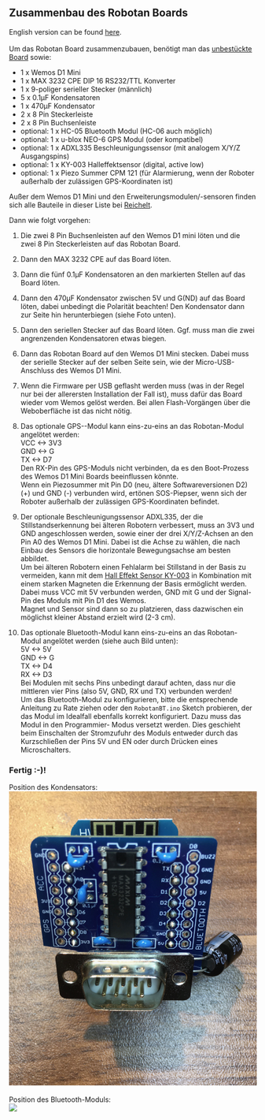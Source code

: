<H2>Zusammenbau des Robotan Boards</H2>
English version can be found <A HREF="Assembly Instructions.md">here</A>.
<BR><BR>
Um das Robotan Board zusammenzubauen, benötigt man das 
<A HREF="schematics">unbestückte Board</A> sowie:  
<BR>
<UL>
<LI>1 x Wemos D1 Mini
<LI>1 x MAX 3232 CPE DIP 16 RS232/TTL Konverter
<LI>1 x 9-poliger serieller Stecker (männlich)
<LI>5 x 0.1µF Kondensatoren
<LI>1 x 470µF Kondensator
<LI>2 x 8 Pin Steckerleiste
<LI>2 x 8 Pin Buchsenleiste
<LI>optional: 1 x HC-05 Bluetooth Modul (HC-06 auch möglich)
<LI>optional: 1 x u-blox NEO-6 GPS Modul (oder kompatibel)
<LI>optional: 1 x ADXL335 Beschleunigungssensor (mit analogem X/Y/Z Ausgangspins)
<LI>optional: 1 x KY-003 Halleffektsensor (digital, active low)
<LI>optional: 1 x Piezo Summer CPM 121 (für Alarmierung, wenn der Roboter außerhalb der zulässigen GPS-Koordinaten ist)
  </UL>
Außer dem Wemos D1 Mini und den Erweiterungsmodulen/-sensoren finden sich alle Bauteile in dieser Liste bei <A HREF="https://www.reichelt.de/my/1409494">Reichelt</A>.

Dann wie folgt vorgehen:
<BR>

1. Die zwei 8 Pin Buchsenleisten auf den Wemos D1 mini löten und die zwei 8 Pin Steckerleisten auf das Robotan Board.

2. Dann den MAX 3232 CPE auf das Board löten.

3. Dann die fünf 0.1µF Kondensatoren an den markierten Stellen auf das Board löten.

4. Dann den 470µF Kondensator zwischen 5V und G(ND) auf das Board löten, dabei unbedingt die Polarität beachten! Den Kondensator dann zur Seite hin herunterbiegen (siehe Foto unten).

5. Dann den seriellen Stecker auf das Board löten. Ggf. muss man die zwei angrenzenden Kondensatoren etwas biegen.

6. Dann das Robotan Board auf den Wemos D1 Mini stecken. Dabei muss der serielle Stecker auf der selben Seite sein, wie der Micro-USB-Anschluss des Wemos D1 Mini.

7. Wenn die Firmware per USB geflasht werden muss (was in der Regel nur bei der allerersten Installation der Fall ist), muss dafür das Board wieder vom Wemos gelöst werden. Bei allen Flash-Vorgängen über die Weboberfläche ist das nicht nötig.

8. Das optionale GPS--Modul kann eins-zu-eins an das Robotan-Modul 
angelötet werden:  
VCC <-> 3V3  
GND <-> G    
TX <-> D7  
Den RX-Pin des GPS-Moduls nicht verbinden, da es den Boot-Prozess des Wemos D1 Mini Boards beeinflussen könnte.  
Wenn ein Piezosummer mit Pin D0 (neu, ältere Softwareversionen D2) (+) und GND (-) verbunden wird, ertönen SOS-Piepser, wenn sich der Roboter außerhalb der zulässigen GPS-Koordinaten befindet.

9. Der optionale Beschleunigungssensor <A HFREF="https://amzn.to/2MoVvjT">ADXL335</A>, der die Stillstandserkennung bei älteren Robotern verbessert, muss an 3V3 und GND angeschlossen werden, sowie einer der drei X/Y/Z-Achsen an den Pin A0 des Wemos D1 Mini. Dabei ist die Achse zu wählen, die nach Einbau des Sensors die horizontale Bewegungsachse am besten abbildet.  
Um bei älteren Robotern einen Fehlalarm bei Stillstand in der Basis zu vermeiden, kann mit dem <A HREF="https://amzn.to/3184fOL">Hall Effekt Sensor KY-003</A> in Kombination mit einem <A HFRE="https://amzn.to/2MqvkJP">starken Magneten</A> die Erkennung der Basis ermöglicht werden. Dabei muss VCC mit 5V verbunden werden, GND mit G und der Signal-Pin des Moduls mit Pin D1 des Wemos.  
Magnet und Sensor sind dann so zu platzieren, dass dazwischen ein möglichst kleiner Abstand erzielt wird (2-3 cm).  

10. Das optionale Bluetooth-Modul kann eins-zu-eins an das Robotan-Modul 
angelötet werden (siehe auch Bild unten):  
5V <-> 5V  
GND <-> G    
TX <-> D4  
RX <-> D3  
Bei Modulen mit sechs Pins unbedingt darauf achten, dass nur die mittleren vier 
Pins (also 5V, GND, RX und TX) verbunden werden!  
Um das Bluetooth-Modul zu konfigurieren, bitte die entsprechende Anleitung
zu Rate ziehen oder den `RobotanBT.ino` Sketch probieren, der das Modul im 
Idealfall ebenfalls korrekt konfiguriert. Dazu muss das Modul in den Programmier-
Modus versetzt werden. Dies geschieht beim Einschalten der Stromzufuhr des
Moduls entweder durch das Kurzschließen der Pins 5V und EN oder durch Drücken 
eines Microschalters.

<H3>Fertig :-)!</H3>
Position des Kondensators:<BR>
<IMG SRC="img/Robotan-Board-Final.jpg">
<BR><BR>
Position des Bluetooth-Moduls:<BR>
<IMG SRC="img/8 - Adding Bluetooth module.jpg">


